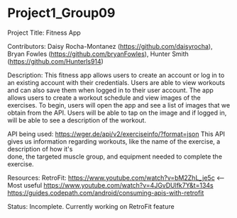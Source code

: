 # Project1_Group09
Project Title: Fitness App

Contributors: Daisy Rocha-Montanez (https://github.com/daisyrocha), Bryan Fowles (https://github.com/bryanFowles), Hunter Smith (https://github.com/Hunterls914)


Description: This fitness app allows users to create an account or log in to an existing account with their credentials.
             Users are able to view workouts and can also save them when logged in to their user account. The app allows
             users to create a workout schedule and view images of the exercises. To begin, users will open the app and see
             a list of images that we obtain from the API. Users will be able to tap on the image and if logged in, will be
             able to see a description of the workout.


API being used: https://wger.de/api/v2/exerciseinfo/?format=json
                This API gives us information regarding workouts, like the name of the exercise, a description of how it's  
                done, the targeted muscle group, and equipment needed to complete the exercise.
                

Resources: RetroFit: https://www.youtube.com/watch?v=bM2ZhL_je5c <-- Most useful
                     https://www.youtube.com/watch?v=4JGvDUlfk7Y&t=134s
                     https://guides.codepath.com/android/consuming-apis-with-retrofit


Status: Incomplete. Currently working on RetroFit feature
